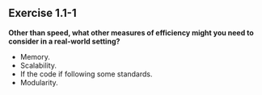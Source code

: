 ## Exercise 1.1-1

**Other than speed, what other measures of efficiency might you need to consider in a real-world setting?**

- Memory.
- Scalability.
- If the code if following some standards.
- Modularity.